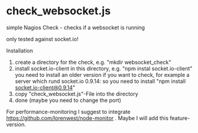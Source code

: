 check_websocket.js
==================

simple Nagios Check - checks if a websocket is running

only tested against socket.io!

Installation

1. create a directory for the check, e.g. "mkdir websocket_check"
2. install socket.io-client in this directory, e.g. "npm instal socket.io-client"
    you need to install an older version if you want to check, for example a server which rund socket.io 0.9.14:
    so you need to install "npm install socket.io-client@0.9.14"
3. copy "check_websocket.js"-File into the directory
4. done (maybe you need to change the port)
 

For performance-monitoring I suggest to integrate https://github.com/lorenwest/node-monitor . Maybe I will add this feature-version.


